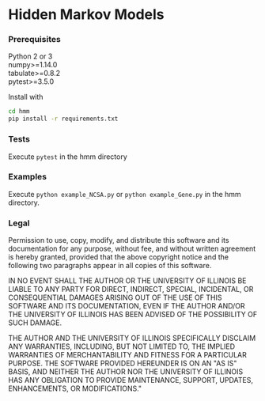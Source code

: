 # Hidden Markov Models

### Prerequisites
Python 2 or 3  
numpy>=1.14.0  
tabulate>=0.8.2  
pytest>=3.5.0  

Install with 
```bash
cd hmm
pip install -r requirements.txt
```

### Tests

Execute ```pytest``` in the hmm directory

### Examples

Execute ```python example_NCSA.py``` or ```python example_Gene.py``` in the hmm directory.

### Legal

Permission to use, copy, modify, and distribute this software and its
documentation for any purpose, without fee, and without written agreement is
hereby granted, provided that the above copyright notice and the following
two paragraphs appear in all copies of this software.

IN NO EVENT SHALL THE AUTHOR OR THE UNIVERSITY OF ILLINOIS BE LIABLE TO
ANY PARTY FOR DIRECT, INDIRECT, SPECIAL, INCIDENTAL, OR CONSEQUENTIAL
DAMAGES ARISING OUT  OF THE USE OF THIS SOFTWARE AND ITS DOCUMENTATION,
EVEN IF THE AUTHOR AND/OR THE UNIVERSITY OF ILLINOIS HAS BEEN ADVISED
OF THE POSSIBILITY OF SUCH DAMAGE.

THE AUTHOR AND THE UNIVERSITY OF ILLINOIS SPECIFICALLY DISCLAIM ANY
WARRANTIES, INCLUDING, BUT NOT LIMITED TO, THE IMPLIED WARRANTIES OF
MERCHANTABILITY AND FITNESS FOR A PARTICULAR PURPOSE.  THE SOFTWARE
PROVIDED HEREUNDER IS ON AN "AS IS" BASIS, AND NEITHER THE AUTHOR NOR
THE UNIVERSITY OF ILLINOIS HAS ANY OBLIGATION TO PROVIDE MAINTENANCE,
SUPPORT, UPDATES, ENHANCEMENTS, OR MODIFICATIONS."
